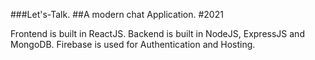 ###Let's-Talk.
##A modern chat Application.
#2021

Frontend is built in ReactJS.
Backend is built in NodeJS, ExpressJS and MongoDB.
Firebase is used for Authentication and Hosting.
